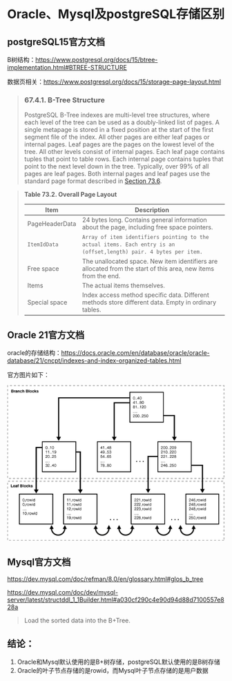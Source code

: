 # Oracle、Mysql及postgreSQL存储区别

## postgreSQL15官方文档

B树结构：https://www.postgresql.org/docs/15/btree-implementation.html#BTREE-STRUCTURE

数据页相关：https://www.postgresql.org/docs/15/storage-page-layout.html

> ### 67.4.1. B-Tree Structure
>
> PostgreSQL B-Tree indexes are multi-level tree structures, where each level of the tree can be used as a doubly-linked list of pages. A single metapage is stored in a fixed position at the start of the first segment file of the index. All other pages are either leaf pages or internal pages. Leaf pages are the pages on the lowest level of the tree. All other levels consist of internal pages. Each leaf page contains tuples that point to table rows. Each internal page contains tuples that point to the next level down in the tree. Typically, over 99% of all pages are leaf pages. Both internal pages and leaf pages use the standard page format described in [Section 73.6](https://www.postgresql.org/docs/15/storage-page-layout.html).

> **Table 73.2. Overall Page Layout**
>
> | Item           | Description                                                  |
> | -------------- | ------------------------------------------------------------ |
> | PageHeaderData | 24 bytes long. Contains general information about the page, including free space pointers. |
> | `ItemIdData`   | `Array of item identifiers pointing to the actual items. Each entry is an (offset,length) pair. 4 bytes per item.` |
> | Free space     | The unallocated space. New item identifiers are allocated from the start of this area, new items from the end. |
> | Items          | The actual items themselves.                                 |
> | Special space  | Index access method specific data. Different methods store different data. Empty in ordinary tables. |

## Oracle 21官方文档

oracle的存储结构：https://docs.oracle.com/en/database/oracle/oracle-database/21/cncpt/indexes-and-index-organized-tables.html

官方图片如下：

![Description of Figure 5-1 follows](..\images\05_02_关系数据库_常用索引分类_oracle_b+tree_structure-1.png)

## Mysql官方文档

https://dev.mysql.com/doc/refman/8.0/en/glossary.html#glos_b_tree

https://dev.mysql.com/doc/dev/mysql-server/latest/structddl_1_1Builder.html#a030cf290c4e90d94d88d7100557e828a

> Load the sorted data into the B+Tree.



## 结论：

1. Oracle和Mysql默认使用的是B+树存储，postgreSQL默认使用的是B树存储
2. Oracle的叶子节点存储的是rowid，而Mysql叶子节点存储的是用户数据
